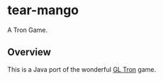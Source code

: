 # tear-mango
A Tron Game.

## Overview
This is a Java port of the wonderful [GL Tron](gltron.org) game.
